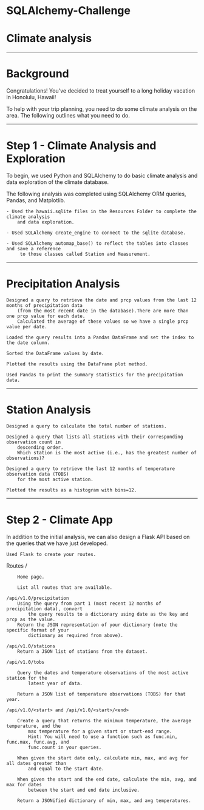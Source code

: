 # SQLAlchemy-Challenge

# Climate analysis

------- 
# Background

Congratulations! You've decided to treat yourself to a long holiday vacation in Honolulu, Hawaii! 

To help with your trip planning, you need to do some climate analysis on the area. The following outlines what you need to do.


--------
# Step 1 - Climate Analysis and Exploration

To begin, we used Python and SQLAlchemy to do basic climate analysis and data exploration of the climate database.

The following analysis was completed using SQLAlchemy ORM queries, Pandas, and Matplotlib.

    - Used the hawaii.sqlite files in the Resources Folder to complete the climate analysis 
        and data exploration.

    - Used SQLAlchemy create_engine to connect to the sqlite database.

    - Used SQLAlchemy automap_base() to reflect the tables into classes and save a reference 
         to those classes called Station and Measurement.

-------
# Precipitation Analysis

    Designed a query to retrieve the date and prcp values from the last 12 months of precipitation data 
        (from the most recent date in the database).There are more than one prcp value for each date. 
        Calculated the average of these values so we have a single prcp value per date.

    Loaded the query results into a Pandas DataFrame and set the index to the date column.

    Sorted the DataFrame values by date.

    Plotted the results using the DataFrame plot method.

    Used Pandas to print the summary statistics for the precipitation data.
    
    
-------- 
# Station Analysis

    Designed a query to calculate the total number of stations.

    Designed a query that lists all stations with their corresponding observation count in 
        descending order. 
        Which station is the most active (i.e., has the greatest number of observations)?

    Designed a query to retrieve the last 12 months of temperature observation data (TOBS) 
        for the most active station.

    Plotted the results as a histogram with bins=12.


--------------
# Step 2 - Climate App

In addition to the initial analysis, we can also design a Flask API based on the queries that we have just developed.

    Used Flask to create your routes.

Routes
    /

        Home page.

        List all routes that are available.

    /api/v1.0/precipitation
        Using the query from part 1 (most recent 12 months of precipitation data), convert 
            the query results to a dictionary using date as the key and prcp as the value.
        Return the JSON representation of your dictionary (note the specific format of your 
            dictionary as required from above).

    /api/v1.0/stations
        Return a JSON list of stations from the dataset.

    /api/v1.0/tobs

        Query the dates and temperature observations of the most active station for the 
            latest year of data.

        Return a JSON list of temperature observations (TOBS) for that year.

    /api/v1.0/<start> and /api/v1.0/<start>/<end>

        Create a query that returns the minimum temperature, the average temperature, and the
            max temperature for a given start or start-end range.
            Hint: You will need to use a function such as func.min, func.max, func.avg, and 
            func.count in your queries.

        When given the start date only, calculate min, max, and avg for all dates greater than 
            and equal to the start date.

        When given the start and the end date, calculate the min, avg, and max for dates 
            between the start and end date inclusive.

        Return a JSONified dictionary of min, max, and avg temperatures.

    
    
    
    
